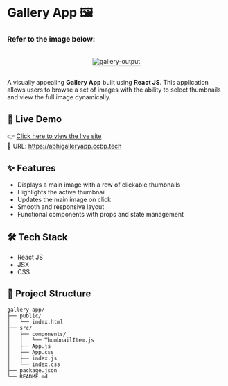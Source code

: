 # Gallery App 🖼️

### Refer to the image below:

<br/>
<div style="text-align: center;">
<img src="https://assets.ccbp.in/frontend/content/react-js/gallery-output.gif" alt="gallery-output" style="max-width:70%;box-shadow:0 2.8px 2.2px rgba(0, 0, 0, 0.12)">
</div>
<br/>

A visually appealing **Gallery App** built using **React JS**. This application allows users to browse a set of images with the ability to select thumbnails and view the full image dynamically.

## 🚀 Live Demo

👉 [Click here to view the live site](https://abhigalleryapp.ccbp.tech)  
🔗 URL: https://abhigalleryapp.ccbp.tech

## ✨ Features

- Displays a main image with a row of clickable thumbnails  
- Highlights the active thumbnail  
- Updates the main image on click  
- Smooth and responsive layout  
- Functional components with props and state management

## 🛠️ Tech Stack

- React JS  
- JSX  
- CSS  

## 📁 Project Structure

```
gallery-app/
├── public/
│   └── index.html
├── src/
│   ├── components/
│   │   └── ThumbnailItem.js
│   ├── App.js
│   ├── App.css
│   ├── index.js
│   └── index.css
├── package.json
└── README.md
```
